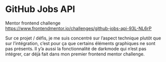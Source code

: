 # GitHub Jobs API
Mentor frontend challenge
https://www.frontendmentor.io/challenges/github-jobs-api-93L-NL6rP

Sur ce projet / défis, je me suis concentré sur l’aspect technique plutôt que sur l’intégration, c’est pour ça que certains éléments graphiques ne sont pas présents.
Il y’a aussi la fonctionnalité de darkmode qui n’est pas intégrer, car déjà fait dans mon premier frontend mentor challenge.

